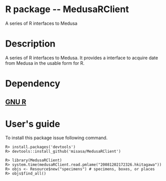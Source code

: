 # R package -- MedusaRClient

A series of R interfaces to Medusa

# Description

A series of R interfaces to Medusa.  It provides a interface to acquire
date from Medusa in the usable form for R.

# Dependency

## [GNU R](https://www.r-project.org/ "follow instruction")

# User's guide

To install this package issue following command.

    R> install.packages('devtools')
    R> devtools::install_github('misasa/MedusaRClient')

    R> library(MedusaRClient)
    R> system.time(medusaRClient.read.pmlame("20081202172326.hkitagawa"))
    R> objs <- Resource$new("specimens") # specimens, boxes, or places
    R> objs$find_all()
